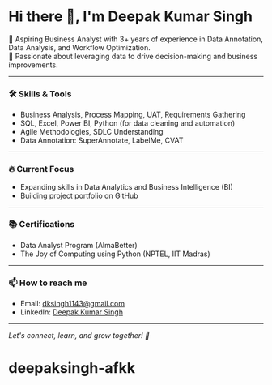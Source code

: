 # Hi there 👋, I'm Deepak Kumar Singh

🌟 Aspiring Business Analyst with 3+ years of experience in Data Annotation, Data Analysis, and Workflow Optimization.  
🚀 Passionate about leveraging data to drive decision-making and business improvements.

---

### 🛠 Skills & Tools
- Business Analysis, Process Mapping, UAT, Requirements Gathering
- SQL, Excel, Power BI, Python (for data cleaning and automation)
- Agile Methodologies, SDLC Understanding
- Data Annotation: SuperAnnotate, LabelMe, CVAT

---

### 🔥 Current Focus
- Expanding skills in Data Analytics and Business Intelligence (BI)
- Building project portfolio on GitHub

---

### 📚 Certifications
- Data Analyst Program (AlmaBetter)
- The Joy of Computing using Python (NPTEL, IIT Madras)

---
  
### 📫 How to reach me
- Email: dksingh1143@gmail.com
- LinkedIn: [Deepak Kumar Singh](https://in.linkedin.com/in/deepak-singh-04ba94209)

---

*Let's connect, learn, and grow together! 🚀*
# deepaksingh-afkk
